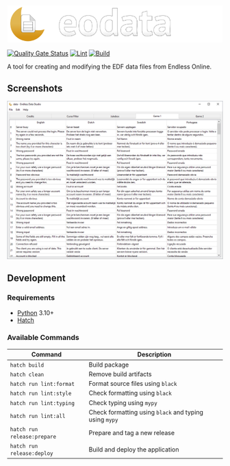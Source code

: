 ![eodata](./docs/images/header.svg)

[![Quality Gate Status](https://sonarcloud.io/api/project_badges/measure?project=Cirras_eodata&metric=alert_status)](https://sonarcloud.io/summary/new_code?id=Cirras_eodata)
[![Lint](https://github.com/Cirras/eodata/actions/workflows/lint.yml/badge.svg?event=push)](https://github.com/Cirras/eodata/actions/workflows/lint.yml)
[![Build](https://github.com/Cirras/eodata/actions/workflows/build.yml/badge.svg?event=push)](https://github.com/Cirras/eodata/actions/workflows/build.yml)

A tool for creating and modifying the EDF data files from Endless Online.

## Screenshots

![Main window](./docs/images/main_window.png)

## Development

### Requirements

- [Python](https://www.python.org/downloads/) 3.10+
- [Hatch](https://hatch.pypa.io/latest/install/)

### Available Commands

| Command                     | Description                                            |
| --------------------------- | ------------------------------------------------------ |
| `hatch build`               | Build package                                          |
| `hatch clean`               | Remove build artifacts                                 |
| `hatch run lint:format`     | Format source files using `black`                      |
| `hatch run lint:style`      | Check formatting using `black`                         |
| `hatch run lint:typing`     | Check typing using `mypy`                              |
| `hatch run lint:all`        | Check formatting using `black` and typing using `mypy` |
| `hatch run release:prepare` | Prepare and tag a new release                          |
| `hatch run release:deploy`  | Build and deploy the application                       |

